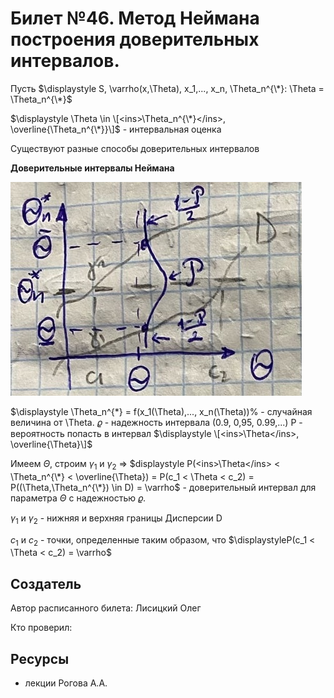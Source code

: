 # Билет №46. Метод Неймана построения доверительных интервалов.

Пусть $\displaystyle S, \varrho(x,\Theta), x_1,..., x_n, \Theta_n^{\*}: \Theta =  \Theta_n^{\*}$

$\displaystyle \Theta \in \[<ins>\Theta_n^{\*}</ins>, \overline{\Theta_n^{\*}}\]$ - интервальная оценка

Существуют разные способы доверительных интервалов

**Доверительные интервалы Неймана**

![](./graph0.png)

$\displaystyle \Theta_n^{\*} = f(x_1(\Theta),..., x_n(\Theta))% - случайная величина от \Theta.
$\displaystyle \varrho$ - надежность интервала (0.9, 0,95, 0.99,...)
P - вероятность попасть в интервал $\displaystyle \[<ins>\Theta</ins>, \overline{\Theta}\]$

Имеем $\Theta$, строим $\gamma_1$ и $\gamma_2$ => $displaystyle P(<ins>\Theta</ins> < \Theta_n^{\*} < \overline{\Theta}) = P(с_1 < \Theta < c_2) = P((\Theta,\Theta_n^{\*}) \in D) = \varrho$ - доверительный интервал для параметра $\Theta$ с надежностью $\varrho$.

$\gamma_1$ и $\gamma_2$ - нижняя и верхняя границы Дисперсии D

$c_1$ и $c_2$ - точки, определенные таким образом, что $\displaystyleP(с_1 < \Theta < c_2) = \varrho$

## Создатель

Автор расписанного билета: Лисицкий Олег

Кто проверил:


## Ресурсы
- лекции Рогова А.А.
